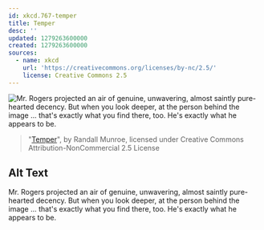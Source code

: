 ```yaml
---
id: xkcd.767-temper
title: Temper
desc: ''
updated: 1279263600000
created: 1279263600000
sources:
  - name: xkcd
    url: 'https://creativecommons.org/licenses/by-nc/2.5/'
    license: Creative Commons 2.5
---
```

![Mr. Rogers projected an air of genuine, unwavering, almost saintly pure-hearted decency. But when you look deeper, at the person behind the image ... that's exactly what you find there, too. He's exactly what he appears to be.](https://imgs.xkcd.com/comics/temper.png)
> "[Temper](https://xkcd.com/767/)", by Randall Munroe, licensed under Creative Commons Attribution-NonCommercial 2.5 License

## Alt Text
Mr. Rogers projected an air of genuine, unwavering, almost saintly pure-hearted decency. But when you look deeper, at the person behind the image ... that's exactly what you find there, too. He's exactly what he appears to be.
